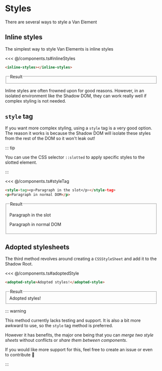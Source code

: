 # Styles

There are several ways to style a Van Element

## Inline styles

The simplest way to style Van Elements is inline styles

<<< @/components.ts#inlineStyles

```html
<inline-styles></inline-styles>
```

<fieldset>
<legend>Result</legend>
<inline-styles></inline-styles>
</fieldset>

Inline styles are often frowned upon for good reasons. However, in an isolated environment like the Shadow DOM, they can work really well if complex styling is not needed.

## `style` tag

If you want more complex styling, using a `style` tag is a very good option. The reason it works is because the Shadow DOM will isolate these styles from the rest of the DOM so it won't leak out!

::: tip

You can use the CSS selector `::slotted` to apply specific styles to the slotted element.

:::

<<< @/components.ts#styleTag

```html
<style-tag><p>Paragraph in the slot</p></style-tag>
<p>Paragraph in normal DOM</p>
```

<fieldset>
<legend>Result</legend>
<style-tag><p>Paragraph in the slot</p></style-tag>
<p>Paragraph in normal DOM</p>
</fieldset>

## Adopted stylesheets

The third method revolves around creating a `CSSStyleSheet` and add it to the Shadow Root.

<<< @/components.ts#adoptedStyle

```html
<adopted-style>Adopted styles!</adopted-style>
```

<fieldset>
<legend>Result</legend>
<adopted-style>Adopted styles!</adopted-style>
</fieldset>

::: warning

This method currently lacks testing and support. It is also a bit more awkward to use, so the `style` tag method is preferred.

However it has benefits, the major one being that you can _merge two style sheets_ without conflicts or _share them between components_.

If you would like more support for this, feel free to create an issue or even to contribute 🙂

:::
